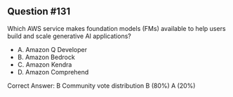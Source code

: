 ## Question #131

Which AWS service makes foundation models (FMs) available to help users build and scale generative AI applications?

- A. Amazon Q Developer
- B. Amazon Bedrock
- C. Amazon Kendra
- D. Amazon Comprehend 

Correct Answer: 
B Community vote distribution B (80%) A (20%)